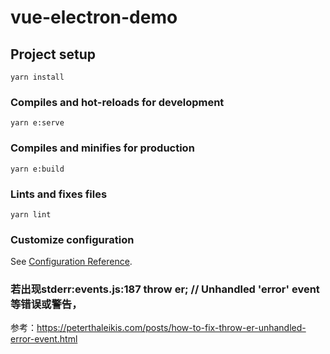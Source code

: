 # vue-electron-demo

## Project setup
```
yarn install
```

### Compiles and hot-reloads for development
```
yarn e:serve
```

### Compiles and minifies for production
```
yarn e:build
```

### Lints and fixes files
```
yarn lint
```

### Customize configuration
See [Configuration Reference](https://cli.vuejs.org/config/).

### 若出现stderr:events.js:187   throw er; // Unhandled 'error' event等错误或警告，

参考：https://peterthaleikis.com/posts/how-to-fix-throw-er-unhandled-error-event.html
